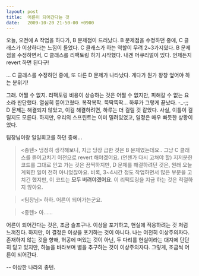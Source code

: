 ```yaml
---
layout: post
title:  어른이 되어간다는 것
date:   2009-10-20 21-50-00 +0900
---
```

오늘, 오전에 A 작업을 하다가, B 문제점이 드러났다.&nbsp;B 문제점을 수정하던 중에, C 클래스가 이상하다는 느낌이 들었다.&nbsp;C 클래스가 하는 역할이 무려 2~3가지였다.&nbsp;B 문제점을 수정하면서, C 클래스를 리팩토링 하기 시작했다. 내겐 머큐리얼이 있다. 언제든지 revert 하면 된다구!

... C 클래스를 수정하던 중에, 또 다른 D 문제가 나타났다. 게다가 뭔가 왕창 엎어야 하는 분위기!

그래. 어쩔 수 없지. 리팩토링 비용이 상승하는 것은 어쩔 수 없지만, 피해갈 수 없는 요소라 판단했다. 열심히 뜯어고쳤다. 복작복작. 뚝딱뚝딱... 하루가 그렇게 끝났다. -_-;; D 문제는 해결되지 않았고, 이걸 해결하려면, 하루는 더 걸릴 것 같았다. 사실, 이틀이 걸릴지도 모른다. 하지만, 우리의 스프린트는 이미 밀려있었고, 일정은 매우 빠듯한 상황이었다.

팀장님이랑 일일회고를 하던 중에...

> <종텐> 냉정히 생각해보니, 지금 당장 급한 것은 B 문제였는데요.. 그냥 C 클래스를 뜯어고치기 이전으로 revert 해야겠어요. (언젠가 다시 고쳐야 할) 지저분한 코드를 그대로 안고 가는 것은 끔찍하지만, D 문제를 해결하려던 것은, 원래 오늘 계획한 일이 전혀 아니었잖아요. 비록, 3~4시간 정도 작업하면서 많은 부분을 고치긴 했지만, 이 코드는 **모두 버려야겠어요**. 이 리팩토링을 지금 하는 것은 적절하지 않아요.

> <팀장님> 하하. 어른이 되어가는군요.

> <종텐> 아......

어른이 되어간다는 것은, 조금 슬프구나. 이상을 포기하고, 현실에 적응하려는 것 처럼 느껴진다. 하지만, 이 결정은 이상을 포기하는 것이 아니다. 나는 여전히 이상주의자다. 존재하지 않는 것을 향해, 허공에 떠있는 것이 아닌, 두 다리를 현실이라는 대지에 단단히 딛고 있지만, 하늘을 바라보며 별을 추구하는 것이 이상주의자다. 그렇게, 조금씩 어른이 되어간다.

-- 이상한 나라의 종텐.
